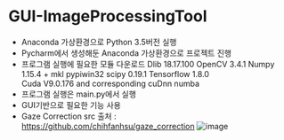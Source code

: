# GUI-ImageProcessingTool

- Anaconda 가상환경으로 Python 3.5버전 실행
- Pycharm에서 생성해둔 Anaconda 가상환경으로 프로젝트 진행
- 프로그램 실행에 필요한 모듈 다운로드
Dlib 18.17.100
OpenCV 3.4.1
Numpy 1.15.4 + mkl
pypiwin32
scipy 0.19.1
Tensorflow 1.8.0 	
Cuda V9.0.176 and corresponding cuDnn
numba
- 프로그램 실행은 main.py에서 실행
- GUI기반으로 필요한 기능 사용
- Gaze Correction src 출처 : https://github.com/chihfanhsu/gaze_correction
![image](https://user-images.githubusercontent.com/87695174/128879677-77dcbaf5-7c5f-4c27-8620-762b737d9bd0.png)
